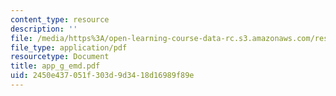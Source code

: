 ```yaml
---
content_type: resource
description: ''
file: /media/https%3A/open-learning-course-data-rc.s3.amazonaws.com/res-6-003-electromechanical-dynamics-spring-2009/2450e437051f303d9d3418d16989f89e_app_g_emd.pdf
file_type: application/pdf
resourcetype: Document
title: app_g_emd.pdf
uid: 2450e437-051f-303d-9d34-18d16989f89e
---
```

